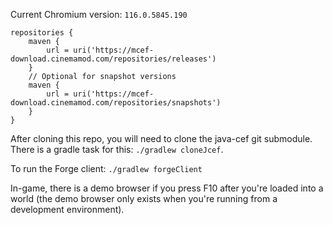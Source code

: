 

Current Chromium version: `116.0.5845.190`


```
repositories {
    maven {
        url = uri('https://mcef-download.cinemamod.com/repositories/releases')
    }
    // Optional for snapshot versions
    maven {
        url = uri('https://mcef-download.cinemamod.com/repositories/snapshots')
    }
}
```

After cloning this repo, you will need to clone the java-cef git submodule. There is a gradle task for this: `./gradlew cloneJcef`.

To run the Forge client: `./gradlew forgeClient`

In-game, there is a demo browser if you press F10 after you're loaded into a world (the demo browser only exists when you're running from a development environment).
